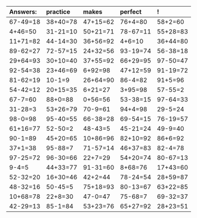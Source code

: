 | Answers: | practice | makes | perfect | ! |
| :--- | :--- | :--- | :--- | :--- |
| 67-49=18 | 38+40=78 | 47+15=62 | 76+4=80 | 58+2=60 | 
| 4+46=50 | 31-21=10 | 50+21=71 | 78-67=11 | 55+28=83 | 
| 11+71=82 | 44-14=30 | 36+56=92 | 4+6=10 | 36+44=80 | 
| 89-62=27 | 72-57=15 | 24+32=56 | 93-19=74 | 56-38=18 | 
| 29+64=93 | 30+10=40 | 37+55=92 | 66+29=95 | 97-50=47 | 
| 92-54=38 | 23+46=69 | 6+92=98 | 47+12=59 | 91-19=72 | 
| 81-62=19 | 10-1=9 | 26+64=90 | 86-4=82 | 91+5=96 | 
| 54-42=12 | 20+15=35 | 6+21=27 | 3+95=98 | 57-55=2 | 
| 67-7=60 | 88+0=88 | 0+56=56 | 53-38=15 | 97-64=33 | 
| 31-28=3 | 53+26=79 | 70-9=61 | 94+4=98 | 29-5=24 | 
| 98-0=98 | 95-40=55 | 66-38=28 | 69-54=15 | 76-19=57 | 
| 61+16=77 | 52-50=2 | 48-43=5 | 45-21=24 | 49-9=40 | 
| 90-1=89 | 45+20=65 | 10+86=96 | 82+10=92 | 86+6=92 | 
| 37+1=38 | 95-88=7 | 71-57=14 | 46+37=83 | 82-4=78 | 
| 97-25=72 | 96-30=66 | 22+7=29 | 54+20=74 | 80-67=13 | 
| 9-4=5 | 44+33=77 | 91-31=60 | 8+68=76 | 17+43=60 | 
| 52-32=20 | 16+30=46 | 42+2=44 | 78-24=54 | 28+59=87 | 
| 48-32=16 | 50-45=5 | 75+18=93 | 80-13=67 | 63+22=85 | 
| 10+68=78 | 22+8=30 | 47-0=47 | 75-68=7 | 69-32=37 | 
| 42-29=13 | 85-1=84 | 53+23=76 | 65+27=92 | 28+23=51 | 
